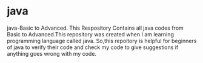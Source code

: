 # java
java-Basic to Advanced.
This Respository Contains all java codes from Basic to Advanced.This repository was created when I am learning programming language called java.
So,this repoitory is helpful for beginners of java to verify their code and check my code to give suggestions if anything goes wrong with my code.


